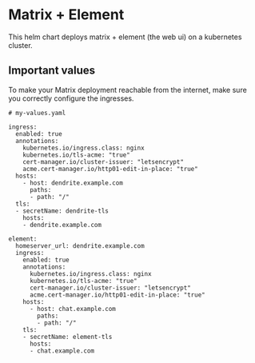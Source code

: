 # Matrix + Element

This helm chart deploys matrix + element (the web ui) on a kubernetes cluster.

## Important values

To make your Matrix deployment reachable from the internet, make sure you correctly configure the ingresses.

```
# my-values.yaml

ingress:
  enabled: true
  annotations: 
    kubernetes.io/ingress.class: nginx
    kubernetes.io/tls-acme: "true"
    cert-manager.io/cluster-issuer: "letsencrypt"
    acme.cert-manager.io/http01-edit-in-place: "true"
  hosts:
    - host: dendrite.example.com
      paths: 
      - path: "/"
  tls: 
  - secretName: dendrite-tls
    hosts:
    - dendrite.example.com

element:
  homeserver_url: dendrite.example.com
  ingress:
    enabled: true
    annotations:
      kubernetes.io/ingress.class: nginx
      kubernetes.io/tls-acme: "true"
      cert-manager.io/cluster-issuer: "letsencrypt"
      acme.cert-manager.io/http01-edit-in-place: "true"
    hosts:
      - host: chat.example.com
        paths:
        - path: "/"
    tls:
    - secretName: element-tls
      hosts:
      - chat.example.com

```
